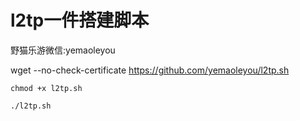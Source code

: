 # l2tp一件搭建脚本
野猫乐游微信:yemaoleyou

wget --no-check-certificate https://github.com/yemaoleyou/l2tp.sh  

    chmod +x l2tp.sh
    
    ./l2tp.sh
